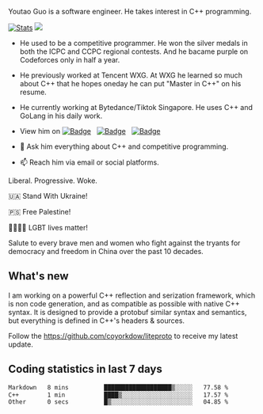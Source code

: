 Youtao Guo is a software engineer. He takes interest in C++ programming.

[![Stats](https://github-readme-stats.vercel.app/api?username=coyorkdow&show_icons=true&theme=onedark)](https://github.com/anuraghazra/github-readme-stats)
<img src="https://github-readme-stats.vercel.app/api/top-langs/?username=coyorkdow&theme=dark&layout=compact"/>

- He used to be a competitive programmer. He won the silver medals in both the ICPC and CCPC regional contests. And he bacame purple on Codeforces only in half a year.

- He previously worked at Tencent WXG. At WXG he learned so much about C++ that he hopes oneday he can put "Master in C++" on his resume.

- He currently working at Bytedance/Tiktok Singapore. He uses C++ and GoLang in his daily work.

- View him on [![Badge](https://img.shields.io/badge/Linkedin-0A66C2?style=flat&logo=linkedin&logoColor=white)](https://www.linkedin.com/in/youtaoguo/) &nbsp; [![Badge](https://img.shields.io/badge/StackOverflow-F58025?style=flat&logo=stackoverflow&logoColor=white)](https://stackoverflow.com/users/11139119/youtao-guo) &nbsp; [![Badge](https://cp-logo.vercel.app/codeforces/coyorkdow)](https://codeforces.com/profile/coyorkdow)

- 💬 Ask him everything about C++ and competitive programming.

- 📫 Reach him via email or social platforms.

Liberal. Progressive. Woke.

🇺🇦 Stand With Ukraine!

🇵🇸 Free Palestine!

🏳️‍🌈🏳️‍⚧️ LGBT lives matter!

Salute to every brave men and women who fight against the tryants for democracy and freedom in China over the past 10 decades.

## What's new

I am working on a powerful C++ reflection and serization framework, which is non code generation, and as compatible as possible with native C++ syntax. It is designed to provide a protobuf similar syntax and semantics, but everything is defined in C++'s headers & sources.

Follow the https://github.com/coyorkdow/liteproto to receive my latest update.

## Coding statistics in last 7 days

<!--START_SECTION:waka-->

```txt
Markdown   8 mins          ███████████████████▒░░░░░   77.58 %
C++        1 min           ████▒░░░░░░░░░░░░░░░░░░░░   17.57 %
Other      0 secs          █▒░░░░░░░░░░░░░░░░░░░░░░░   04.85 %
```

<!--END_SECTION:waka-->

<!--
**coyorkdow/coyorkdow** is a ✨ _special_ ✨ repository because its `README.md` (this file) appears on your GitHub profile.

Here are some ideas to get you started:

- 🔭 I’m currently working on ...
- 🌱 I’m currently learning ...
- 👯 I’m looking to collaborate on ...
- 🤔 I’m looking for help with ...
- 💬 Ask me about ...
- 📫 How to reach me: ...
- 😄 Pronouns: ...
- ⚡ Fun fact: ...
-->
